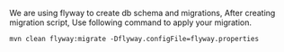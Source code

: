 We are using flyway to create db schema and migrations, After creating migration script, Use following command to apply
your migration.

```mvn clean flyway:migrate -Dflyway.configFile=flyway.properties```

